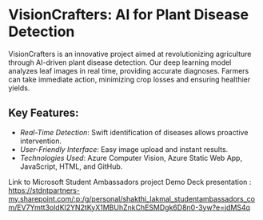 
# VisionCrafters: AI for Plant Disease Detection

VisionCrafters is an innovative project aimed at revolutionizing agriculture through AI-driven plant disease detection. Our deep learning model analyzes leaf images in real time, providing accurate diagnoses. Farmers can take immediate action, minimizing crop losses and ensuring healthier yields.

## Key Features:
- *Real-Time Detection*: Swift identification of diseases allows proactive intervention.
- *User-Friendly Interface*: Easy image upload and instant results.
- *Technologies Used*: Azure Computer Vision, Azure Static Web App, JavaScript, HTML, and GitHub.

Link to Microsoft Student Ambassadors project Demo Deck presentation : 
https://stdntpartners-my.sharepoint.com/:p:/g/personal/shakthi_lakmal_studentambassadors_com/EV7Ymtt3oldKl2YN2tKyX1MBUhZnkChESMDgk6D8n0-3yw?e=jdMS4q


